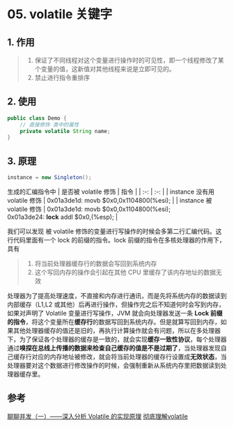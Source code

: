 # 05. volatile 关键字

## 1. 作用
>1. 保证了不同线程对这个变量进行操作时的可见性，即一个线程修改了某个变量的值，这新值对其他线程来说是立即可见的。
>2. 禁止进行指令重排序

## 2. 使用
```java
public class Demo {
    // 直接修饰 类中的属性
    private volatile String name;
}

```

## 3. 原理
```java
instance = new Singleton();
```
生成的汇编指令中
| 是否被 volatile 修饰 | 指令  |
| :-:  | :-: |
| instance 没有用 volatile 修饰 | 0x01a3de1d: movb $0x0,0x1104800(%esi); |
| instance 被 volatile 修饰 | 0x01a3de1d: movb $0x0,0x1104800(%esi); <br/> 0x01a3de24: **lock** addl $0x0,(%esp); |

我们可以发现 被 volatile 修饰的变量进行写操作的时候会多第二行汇编代码。这行代码里面有一个 lock 的前缀的指令。lock 前缀的指令在多核处理器的作用下，具有
>1. 将当前处理器缓存行的数据会写回到系统内存
>2. 这个写回内存的操作会引起在其他 CPU 里缓存了该内存地址的数据无效

处理器为了提高处理速度，不直接和内存进行通讯，而是先将系统内存的数据读到内部缓存（L1,L2 或其他）后再进行操作，但操作完之后不知道何时会写到内存，如果对声明了 Volatile 变量进行写操作，JVM 就会向处理器发送一条 **Lock 前缀的指令**，将这个变量所在**缓存行**的数据写回到系统内存。但是就算写回到内存，如果其他处理器缓存的值还是旧的，再执行计算操作就会有问题，所以在多处理器下，为了保证各个处理器的缓存是一致的，就会实现**缓存一致性协议**，每个处理器通过**嗅探在总线上传播的数据来检查自己缓存的值是不是过期了**，当处理器发现自己缓存行对应的内存地址被修改，就会将当前处理器的缓存行设置成**无效状态**，当处理器要对这个数据进行修改操作的时候，会强制重新从系统内存里把数据读到处理器缓存里。



## 参考
[聊聊并发（一）——深入分析 Volatile 的实现原理](https://www.infoq.cn/article/ftf-java-volatile)
[彻底理解volatile](https://www.codercc.com/post/e43d1141.html)
